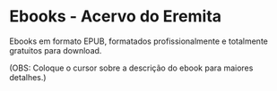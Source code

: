 # Ebooks - Acervo do Eremita
Ebooks em formato EPUB, formatados profissionalmente e totalmente gratuitos para download.

(OBS: Coloque o cursor sobre a descrição do ebook para maiores detalhes.)

